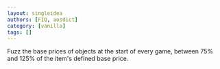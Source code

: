 ```yaml
---
layout: singleidea
authors: [FIQ, aosdict]
category: [vanilla]
tags: []
---
```

Fuzz the base prices of objects at the start of every game, between 75% and 125% of the item's defined base price.
